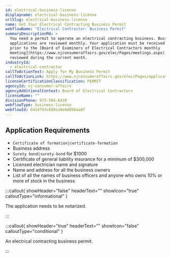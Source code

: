 ```yaml
---
id: electrical-business-license
displayname: electrical-business-license
urlSlug: electrical-business-license
name: Get Your Electrical Contracting Business Permit
webflowName: "Electrical Contractor: Business Permit"
summaryDescriptionMd: >
  You need a permit to operate an electrical contracting business. Business
  applications are reviewed monthly. Your application must be received ten days
  prior to the [Board of Examiners of Electrical Contractors monthly
  meeting](https://www.njconsumeraffairs.gov/elec/Pages/meetings.aspx) to be
  reviewed during the current month.
industryId:
  - electrical-contractor
callToActionText: Apply for My Business Permit
callToActionLink: https://www.njconsumeraffairs.gov/elec/Pages/applications.aspx
licenseCertificationClassification: PERMIT
agencyId: nj-consumer-affairs
agencyAdditionalContext: Board of Electrical Contractors
licenseName: ""
divisionPhone: 973-504-6410
webflowType: business-license
webflowId: 6414793c685ea9e0d858aa8f
---
```


## Application Requirements

- `Certificate of formation|certificate-formation`
- Business address
- `Surety bond|surety-bond` for $1000
- Certificate of general liability insurance for a minimum of $300,000
- Licensed electrician name and signature
- Name and address for all the business owners
- List of all the names of business officers and anyone who owns 10% or more of stock in the business

:::callout{ showHeader="false" headerText="" showIcon="true" calloutType="informational" }

The application needs to be notarized.

:::

:::callout{ showHeader="true" headerText="" showIcon="false" calloutType="conditional" }

An electrical contracting business permit.

:::
